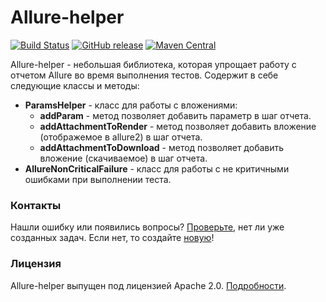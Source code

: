 # Allure-helper
[![Build Status](https://travis-ci.org/sbtqa/allure-helper.svg?branch=master)](https://travis-ci.org/sbtqa/allure-helper) [![GitHub release](https://img.shields.io/github/release/sbtqa/allure-helper.svg?style=flat-square)](https://github.com/sbtqa/allure-helper/releases) [![Maven Central](https://img.shields.io/maven-central/v/ru.sbtqa.tag/allure-helper.svg)](https://mvnrepository.com/artifact/ru.sbtqa.tag/allure-helper)

Allure-helper - небольшая библиотека, которая упрощает работу с отчетом Allure во время выполнения тестов.
Содержит в себе следующие классы и методы:  
* **ParamsHelper** - класс для работы с вложениями:
   * **addParam** - метод позволяет добавить параметр в шаг отчета.
   * **addAttachmentToRender** - метод позволяет добавить вложение (отображемое в allure2) в шаг отчета.
   * **addAttachmentToDownload** - метод позволяет добавить вложение (скачиваемое) в шаг отчета.
* **AllureNonCriticalFailure** - класс для работы с не критичными ошибками при выполнении теста.

### Контакты
Нашли ошибку или появились вопросы? [Проверьте](https://github.com/sbtqa/allure-helper/issues), нет ли уже созданных задач. Если нет, то создайте [новую](https://github.com/sbtqa/allure-helper/issues/new)!

### Лицензия 
Allure-helper выпущен под лицензией Apache 2.0. [Подробности](https://github.com/sbtqa/allure-helper/blob/master/LICENSE).